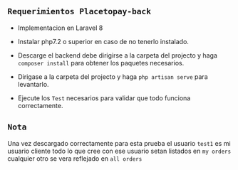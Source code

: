 ## `Requerimientos Placetopay-back`

- Implementacion en Laravel 8

- Instalar php7.2 o superior en caso de no tenerlo instalado.

- Descarge el backend debe dirigirse a la carpeta del projecto y haga `composer install` para obtener los paquetes necesarios.

- Dirigase a la carpeta del projecto y haga `php artisan serve` para levantarlo.

- Ejecute los `Test` necesarios para validar que todo funciona correctamente.

## `Nota` 

Una vez descargado correctamente para esta prueba el usuario `test1` 
es mi usuario cliente todo lo que cree con ese usuario setan listados en 
`my orders` cualquier otro se vera reflejado en `all orders`
